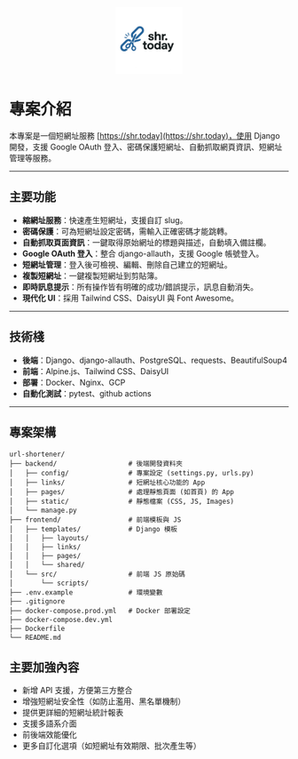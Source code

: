<p align="center">
  <img src="backend/static/assets/images/shr_logo.png" alt="shr.today logo" width="120">
</p>


# 專案介紹

本專案是一個短網址服務 [https://shr.today](https://shr.today)，使用 Django 開發，支援 Google OAuth 登入、密碼保護短網址、自動抓取網頁資訊、短網址管理等服務。

---

## 主要功能

- **縮網址服務**：快速產生短網址，支援自訂 slug。
- **密碼保護**：可為短網址設定密碼，需輸入正確密碼才能跳轉。
- **自動抓取頁面資訊**：一鍵取得原始網址的標題與描述，自動填入備註欄。
- **Google OAuth 登入**：整合 django-allauth，支援 Google 帳號登入。
- **短網址管理**：登入後可檢視、編輯、刪除自己建立的短網址。
- **複製短網址**：一鍵複製短網址到剪貼簿。
- **即時訊息提示**：所有操作皆有明確的成功/錯誤提示，訊息自動消失。
- **現代化 UI**：採用 Tailwind CSS、DaisyUI 與 Font Awesome。

---

## 技術棧

- **後端**：Django、django-allauth、PostgreSQL、requests、BeautifulSoup4
- **前端**：Alpine.js、Tailwind CSS、DaisyUI
- **部署**：Docker、Nginx、GCP
- **自動化測試**：pytest、github actions

---

## 專案架構

```
url-shortener/
├── backend/                  # 後端開發資料夾
│   ├── config/               # 專案設定 (settings.py, urls.py)
│   ├── links/                # 短網址核心功能的 App
│   ├── pages/                # 處理靜態頁面 (如首頁) 的 App
│   ├── static/               # 靜態檔案 (CSS, JS, Images)
│   └── manage.py
├── frontend/                 # 前端模板與 JS
│   ├── templates/            # Django 模板
│   │   ├── layouts/
│   │   ├── links/
│   │   ├── pages/
│   │   └── shared/
│   └── src/                  # 前端 JS 原始碼
│       └── scripts/
├── .env.example              # 環境變數
├── .gitignore
├── docker-compose.prod.yml   # Docker 部署設定
├── docker-compose.dev.yml
├── Dockerfile         
└── README.md
```

## 主要加強內容

- 新增 API 支援，方便第三方整合
- 增強短網址安全性（如防止濫用、黑名單機制）
- 提供更詳細的短網址統計報表
- 支援多語系介面
- 前後端效能優化
- 更多自訂化選項（如短網址有效期限、批次產生等）